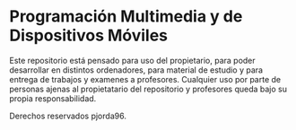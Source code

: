 # Programación Multimedia y de Dispositivos Móviles

Este repositorio está pensado para uso del propietario, para poder desarrollar en distintos ordenadores, para material de estudio y para entrega de trabajos y examenes a profesores. Cualquier uso por parte de personas ajenas al propietatario del repositorio y profesores queda bajo su propia responsabilidad.

Derechos reservados pjorda96.

